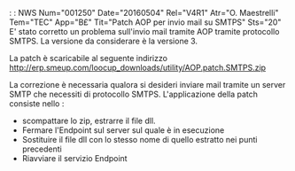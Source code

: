  :  : NWS Num="001250" Date="20160504" Rel="V4R1" Atr="O. Maestrelli" Tem="TEC" App="B£" Tit="Patch AOP per invio mail su SMTPS" Sts="20"
E' stato corretto un problema sull'invio mail tramite AOP tramite protocollo SMTPS.
La versione da considerare è la versione 3.

La patch è scaricabile al seguente indirizzo
http://erp.smeup.com/loocup_downloads/utility/AOP.patch.SMTPS.zip

La correzione è necessaria qualora si desideri inviare mail tramite un server SMTP che necessiti di
protocollo SMTPS.
L'applicazione della patch consiste nello : 
- scompattare lo zip, estrarre il file dll.
- Fermare l'Endpoint sul server sul quale è in esecuzione
- Sostituire il file dll con lo stesso nome di quello estratto nei punti precedenti
- Riavviare il servizio Endpoint
